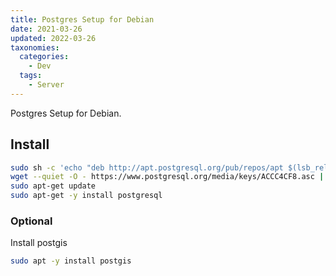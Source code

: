 ```yaml
---
title: Postgres Setup for Debian
date: 2021-03-26
updated: 2022-03-26
taxonomies:
  categories:
    - Dev
  tags:
    - Server
---
```


Postgres Setup for Debian.

<!-- more -->

## Install

```bash
sudo sh -c 'echo "deb http://apt.postgresql.org/pub/repos/apt $(lsb_release -cs)-pgdg main" > /etc/apt/sources.list.d/pgdg.list'
wget --quiet -O - https://www.postgresql.org/media/keys/ACCC4CF8.asc | sudo apt-key add -
sudo apt-get update
sudo apt-get -y install postgresql
```

### Optional

Install postgis

```bash
sudo apt -y install postgis
```
